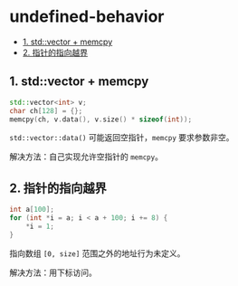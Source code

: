 # undefined-behavior

- [1. std::vector + memcpy](#1-stdvector--memcpy)
- [2. 指针的指向越界](#2-指针的指向越界)

## 1. std::vector + memcpy

```cpp
std::vector<int> v;
char ch[128] = {};
memcpy(ch, v.data(), v.size() * sizeof(int));
```

`std::vector::data()` 可能返回空指针，`memcpy` 要求参数非空。

解决方法：自己实现允许空指针的 `memcpy`。

## 2. 指针的指向越界

```cpp
int a[100];
for (int *i = a; i < a + 100; i += 8) {
    *i = 1;
}
```

指向数组 `[0, size]` 范围之外的地址行为未定义。

解决方法：用下标访问。
